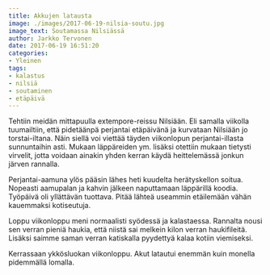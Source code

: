 ```yaml
---
title: Akkujen latausta
image: ./images/2017-06-19-nilsia-soutu.jpg
image_text: Soutamassa Nilsiässä
author: Jarkko Tervonen
date: 2017-06-19 16:51:20
categories:
- Yleinen
tags:
- kalastus
- nilsiä
- soutaminen
- etäpäivä
---
```

Tehtiin meidän mittapuulla extempore-reissu Nilsiään. Eli samalla viikolla tuumailtiin, että pidetäänpä perjantai etäpäivänä ja kurvataan Nilsiään jo torstai-iltana. Näin siellä voi viettää täyden viikonlopun perjantai-illasta sunnuntaihin asti. Mukaan läppäreiden ym. lisäksi otettiin mukaan tietysti virvelit, jotta voidaan ainakin yhden kerran käydä heittelemässä jonkun järven rannalla.

Perjantai-aamuna ylös pääsin lähes heti kuudelta herätyskellon soitua. Nopeasti aamupalan ja kahvin jälkeen naputtamaan läppärillä koodia. Työpäivä oli yllättävän tuottava. Pitää lähteä useammin etäilemään vähän kauemmaksi kotiseutuja.

Loppu viikonloppu meni normaalisti syödessä ja kalastaessa. Rannalta nousi sen verran pieniä haukia, että niistä sai melkein kilon verran haukifileitä. Lisäksi saimme saman verran katiskalla pyydettyä kalaa kotiin viemiseksi.

Kerrassaan ykkösluokan viikonloppu. Akut latautui enemmän kuin monella pidemmällä lomalla.

